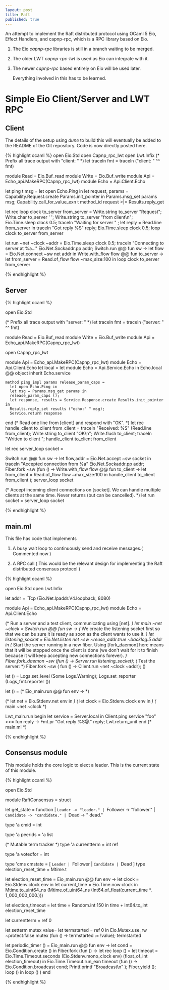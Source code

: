 ```yaml
---
layout: post
title: Raft
published: true
---
```


An attempt to implement the Raft distributed protocol using OCaml 5 Eio, Effect Handlers, and capnp-rpc, which is a RPC library based on Eio.



1. The Eio _capnp-rpc_ libraries is still in a branch waiting to be merged.
2. The older LWT _capnp-rpc-lwt_ is used as Eio can integrate with it.
3. The newer _capnp-rpc_ based entirely on Eio will be used later.

   Everything involved in this has to be learned.

# Simple Eio Client/Server and LWT RPC

## Client

The details of the setup using _dune_ to build this will eventually be added to the README of the Git repository. Code is now directly posted here.

{% highlight ocaml %}
open Eio.Std
open Capnp_rpc_lwt
open Lwt.Infix
(* Prefix all trace output with "client: " *)
let traceln fmt = traceln ("client: " ^^ fmt)

module Read = Eio.Buf_read
module Write = Eio.Buf_write
module Api = Echo_api.MakeRPC(Capnp_rpc_lwt)
module Echo = Api.Client.Echo

let ping t msg =
  let open Echo.Ping in
  let request, params = Capability.Request.create Params.init_pointer in
  Params.msg_set params msg;
  Capability.call_for_value_exn t method_id request >|= Results.reply_get

let rec loop clock to_server from_server =
   Write.string to_server "Request";
   Write.char to_server ' ';
   Write.string to_server "from client\n";
   Eio.Time.sleep clock 0.5;
   traceln "Waiting for server " ;
   let reply =  Read.line from_server  in
   traceln "Got reply %S" reply;
   Eio.Time.sleep clock 0.5;
   loop clock to_server from_server

let run ~net ~clock ~addr  =
  Eio.Time.sleep clock 0.5;
  traceln "Connecting to server at %a..." Eio.Net.Sockaddr.pp addr;
  Switch.run  @@ fun sw ->
  let flow = Eio.Net.connect ~sw net addr in
  Write.with_flow flow @@ fun to_server ->
  let from_server = Read.of_flow flow ~max_size:100 in
  loop clock to_server from_server

{% endhighlight %}

## Server

{% highlight ocaml %}

open Eio.Std

(* Prefix all trace output with "server: " *)
let traceln fmt = traceln ("server: " ^^ fmt)

module Read = Eio.Buf_read
module Write = Eio.Buf_write
module Api = Echo_api.MakeRPC(Capnp_rpc_lwt)

open Capnp_rpc_lwt

module Api = Echo_api.MakeRPC(Capnp_rpc_lwt)
module Echo = Api.Client.Echo
let local =
  let module Echo = Api.Service.Echo in
  Echo.local @@ object
    inherit Echo.service

    method ping_impl params release_param_caps =
      let open Echo.Ping in
      let msg = Params.msg_get params in
      release_param_caps ();
      let response, results = Service.Response.create Results.init_pointer in
      Results.reply_set results ("echo:" ^ msg);
      Service.return response
  end
(* Read one line from [client] and respond with "OK". *)
let rec handle_client to_client from_client =
  traceln "Received: %S" (Read.line from_client);
  Write.string to_client "OK\n";
  Write.flush to_client;
  traceln "Written to client ";
  handle_client to_client from_client


let rec server_loop socket =

  Switch.run @@ fun sw ->
  let flow,addr = Eio.Net.accept ~sw socket in
  traceln "Accepted connection from %a" Eio.Net.Sockaddr.pp addr;
  Fiber.fork ~sw (fun () ->
    Write.with_flow flow @@ fun to_client ->
    let from_client = Read.of_flow flow ~max_size:100 in
    handle_client to_client from_client
  );
  server_loop socket

(* Accept incoming client connections on [socket].
   We can handle multiple clients at the same time.
   Never returns (but can be cancelled). *)
let run socket =
 server_loop  socket

 {% endhighlight %}

## main.ml

This file has code that implements 

1. A busy wait loop to continuously send and receive messages.( Commented now )
   
3. A RPC call.( This would be the relevant design for implementing the Raft distributed consensus protocol )

{% highlight ocaml %}

open Eio.Std
open Lwt.Infix

let addr = `Tcp (Eio.Net.Ipaddr.V4.loopback, 8080)

module Api = Echo_api.MakeRPC(Capnp_rpc_lwt)
module Echo = Api.Client.Echo

(* Run a server and a test client, communicating using [net]. *)
let main ~net ~clock =
  Switch.run  @@ fun sw ->
  (* We create the listening socket first so that we can be sure it is ready
     as soon as the client wants to use it. *)
  let listening_socket = Eio.Net.listen net ~sw ~reuse_addr:true ~backlog:5 addr in
  (* Start the server running in a new fiber.
     Using [fork_daemon] here means that it will be stopped once the client is done
     (we don't wait for it to finish because it will keep accepting new connections forever). *)
  Fiber.fork_daemon ~sw (fun () -> Server.run  listening_socket);
  (* Test the server: *)
  Fiber.fork ~sw ( fun () -> Client.run ~net ~clock ~addr);
  ()

let () =
  Logs.set_level (Some Logs.Warning);
  Logs.set_reporter (Logs_fmt.reporter ())

let () =
(* Eio_main.run @@ fun env -> *)

  (* let net = Eio.Stdenv.net env in *)
  (* let clock = Eio.Stdenv.clock env in *)
  (* main ~net ~clock *)

  Lwt_main.run begin
    let service = Server.local in
    Client.ping service "foo" >>= fun reply ->
    Fmt.pr "Got reply %S@." reply;
    Lwt.return_unit
  end
(* main.ml *)

{% endhighlight %}

## Consensus module
This module holds the core logic to elect a leader.
This is the current state of this module.

{% highlight ocaml %}

open Eio.Std


module  RaftConsensus =
struct

  let get_state = function
    | `Leader -> "leader."
    | `Follower -> "follower."
    | `Candidate -> "candidate."
    | `Dead -> " dead."

  type 'a cmid =  int

  type 'a peerids = 'a list


  (* Mutable term tracker *)
  type  'a currentterm = int ref

  type 'a votedfor =  int

  type 'cms cmstate =
  [ `Leader
  | `Follower
  | `Candidate
  | `Dead
  ]
  type election_reset_time = Mtime.t


  let election_reset_time =
    Eio_main.run @@ fun env ->
    let clock = Eio.Stdenv.clock env in
    let current_time = Eio.Time.now clock in
    Mtime.to_uint64_ns (Mtime.of_uint64_ns (Int64.of_float(current_time *. 1_000_000_000.)))

  let election_timeout =
    let time = Random.int 150 in
    time + Int64.to_int election_reset_time

  let currentterm = ref 0

  let setterm mutex value=
      let termstarted = ref 0 in
      Eio.Mutex.use_rw ~protect:false mutex (fun () -> termstarted := !value);
      termstarted

let periodic_timer () =
  Eio_main.run @@ fun env ->
  let cond = Eio.Condition.create () in
  Fiber.fork (fun () ->
    let rec loop () =
      let timeout = Eio.Time.Timeout.seconds (Eio.Stdenv.mono_clock env) (float_of_int election_timeout) in
      Eio.Time.Timeout.run_exn timeout (fun () ->
        Eio.Condition.broadcast cond;
        Printf.printf "Broadcast\n"
      );
      Fiber.yield ();
      loop ()
    in
    loop ()
  )
end

{% endhighlight %}
